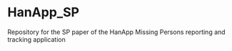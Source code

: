 # HanApp_SP
Repository for the SP paper of the HanApp Missing Persons reporting and tracking application

